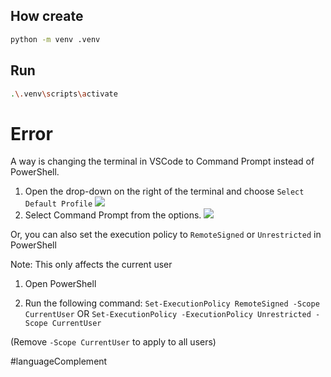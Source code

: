 ## How create
```bash
python -m venv .venv
```
## Run
```bash
.\.venv\scripts\activate
```

# Error

A way is changing the terminal in VSCode to Command Prompt instead of PowerShell.

1. Open the drop-down on the right of the terminal and choose `Select Default Profile`
![](https://i.sstatic.net/NcnkD.png)
2. Select Command Prompt from the options.
![](https://i.sstatic.net/Kz2va.png)

Or, you can also set the execution policy to `RemoteSigned` or `Unrestricted` in PowerShell

Note: This only affects the current user

1. Open PowerShell
    
2. Run the following command: `Set-ExecutionPolicy RemoteSigned -Scope CurrentUser` OR `Set-ExecutionPolicy -ExecutionPolicy Unrestricted -Scope CurrentUser`
    

(Remove `-Scope CurrentUser` to apply to all users)

#languageComplement 
